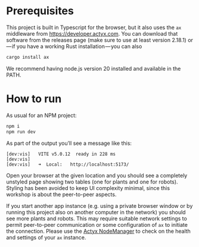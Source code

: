 # Prerequisites

This project is built in Typescript for the browser, but it also uses the `ax` middleware from <https://developer.actyx.com>.
You can download that software from the releases page (make sure to use at least version 2.18.1) or — if you have a working Rust installation — you can also

```sh
cargo install ax
```

We recommend having node.js version 20 installed and available in the PATH.

# How to run

As usual for an NPM project:

```sh
npm i
npm run dev
```

As part of the output you’ll see a message like this:

```
[dev:vis]   VITE v5.0.12  ready in 228 ms
[dev:vis] 
[dev:vis]   ➜  Local:   http://localhost:5173/
```

Open your browser at the given location and you should see a completely unstyled page showing two tables (one for plants and one for robots).
Styling has been avoided to keep UI complexity minimal, since this workshop is about the peer-to-peer aspects.

If you start another app instance (e.g. using a private browser window or by running this project also on another computer in the network) you should see more plants and robots.
This may require suitable network settings to permit peer-to-peer communication or some configuration of `ax` to initiate the connection.
Please use the [Actyx NodeManager](https://developer.actyx.com/releases/node-manager/2.12.1) to check on the health and settings of your `ax` instance.
